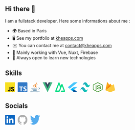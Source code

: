 ## Hi there 👋

I am a fullstack developer.
Here some informations about me :

- 🌍 Based in Paris
- 🖥️ See my portfolio at [kheapps.com](http://kheapps.com)
- ✉️ You can contact me at [contact@kheapps.com](mailto:contact@kheapps.com)
- 🧠 Mainly working with Vue, Nuxt, Firebase
- 🤝 Always open to learn new technologies

## Skills

<a href="https://developer.mozilla.org/fr/docs/Web/JavaScript" style="margin-right:5px" target="_blank" rel="noreferrer"><img src="./assets/js.svg" width="32" height="32" alt="Javascript" /></a>
<a href="https://www.typescriptlang.org/" style="margin-right:5px" target="_blank" rel="noreferrer"><img src="./assets/ts.svg" width="32" height="32" alt="Typescript" /></a>
<a href="https://www.java.com/en/" style="margin-right:5px" target="_blank" rel="noreferrer"><img src="./assets/java.svg" width="32" height="32" alt="Java" /></a>
<a href="https://vuejs.org/" style="margin-right:5px" target="_blank" rel="noreferrer"><img src="./assets/vue.svg" width="32" height="32" alt="Vue.js" /></a>
<a href="https://nuxt.com/" style="margin-right:5px" target="_blank" rel="noreferrer"><img src="./assets/nuxt.svg" width="32" height="32" alt="Nuxt.js" /></a>
<a href="https://flutter.dev/" style="margin-right:5px" target="_blank" rel="noreferrer"><img src="./assets/flutter.svg" width="32" height="32" alt="Flutter" /></a>
<a href="https://tailwindcss.com/" style="margin-right:5px" target="_blank" rel="noreferrer"><img src="./assets/tailwind.svg" width="32" height="32" alt="Tailwind CSS" /></a>
<a href="https://nodejs.org/en" style="margin-right:5px" target="_blank" rel="noreferrer"><img src="./assets/node.svg" width="32" height="32" alt="Node.js" /></a>
<a href="https://firebase.google.com/" style="margin-right:5px" target="_blank" rel="noreferrer"><img src="./assets/firebase.svg" width="32" height="32" alt="Firebase" /></a>

## Socials

<a href="https://www.linkedin.com/in/bmnsr7" style="margin-right:5px" target="_blank" rel="noreferrer"><img src="./assets/linkedin.svg" width="32" height="32" alt="Linkedin" /></a>
<a href="https://github.com/bahaa-mn" style="margin-right:5px" target="_blank" rel="noreferrer"><img src="./assets/github.svg" width="32" height="32" alt="Github" /></a>
<a href="https://twitter.com/bahaa_mn" style="margin-right:5px" target="_blank" rel="noreferrer"><img src="./assets/twitter.svg" width="32" height="32" alt="Twitter" /></a>
